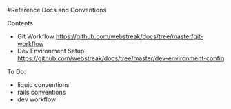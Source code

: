 #Reference Docs and Conventions

Contents
- Git Workflow https://github.com/webstreak/docs/tree/master/git-workflow
- Dev Environment Setup https://github.com/webstreak/docs/tree/master/dev-environment-config

To Do:
- liquid conventions
- rails conventions
- dev workflow

